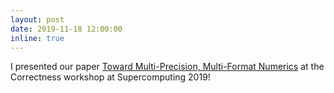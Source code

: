 ```yaml
---
layout: post
date: 2019-11-18 12:00:00
inline: true
---
```


I presented our paper <a href="https://ieeexplore.ieee.org/document/8951033">Toward Multi-Precision, Multi-Format Numerics</a> at the Correctness workshop at Supercomputing 2019!
